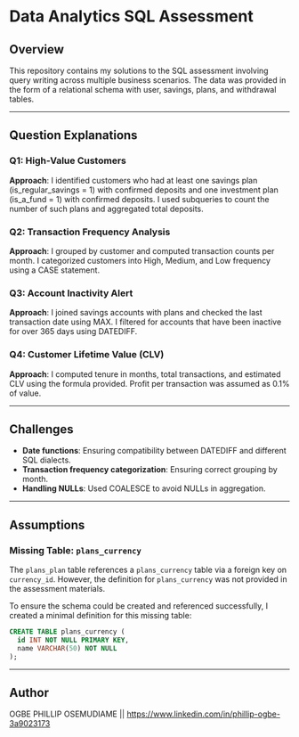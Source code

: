 # Data Analytics SQL Assessment

## Overview
This repository contains my solutions to the SQL assessment involving query writing across multiple business scenarios. The data was provided in the form of a relational schema with user, savings, plans, and withdrawal tables.

---

## Question Explanations

### Q1: High-Value Customers
**Approach**: I identified customers who had at least one savings plan (is_regular_savings = 1) with confirmed deposits and one investment plan (is_a_fund = 1) with confirmed deposits. I used subqueries to count the number of such plans and aggregated total deposits.

### Q2: Transaction Frequency Analysis
**Approach**: I grouped by customer and computed transaction counts per month. I categorized customers into High, Medium, and Low frequency using a CASE statement.

### Q3: Account Inactivity Alert
**Approach**: I joined savings accounts with plans and checked the last transaction date using MAX. I filtered for accounts that have been inactive for over 365 days using DATEDIFF.

### Q4: Customer Lifetime Value (CLV)
**Approach**: I computed tenure in months, total transactions, and estimated CLV using the formula provided. Profit per transaction was assumed as 0.1% of value.

---

## Challenges
- **Date functions**: Ensuring compatibility between DATEDIFF and different SQL dialects.
- **Transaction frequency categorization**: Ensuring correct grouping by month.
- **Handling NULLs**: Used COALESCE to avoid NULLs in aggregation.

---

## Assumptions

### Missing Table: `plans_currency`

The `plans_plan` table references a `plans_currency` table via a foreign key on `currency_id`. However, the definition for `plans_currency` was not provided in the assessment materials.

To ensure the schema could be created and referenced successfully, I created a minimal definition for this missing table:

```sql
CREATE TABLE plans_currency (
  id INT NOT NULL PRIMARY KEY,
  name VARCHAR(50) NOT NULL
);
```
---
## Author
OGBE PHILLIP OSEMUDIAME || https://www.linkedin.com/in/phillip-ogbe-3a9023173

